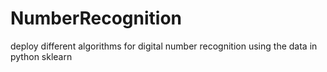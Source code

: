 # NumberRecognition
deploy different algorithms for digital number recognition
using the data in python sklearn

